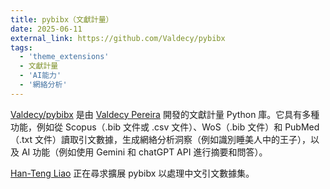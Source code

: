 ```yaml
---
title: pybibx（文獻計量）
date: 2025-06-11
external_link: https://github.com/Valdecy/pybibx
tags:
  - 'theme_extensions'
  - 文獻計量
  - 'AI能力'
  - '網絡分析'
---
```


[Valdecy/pybibx](https://github.com/Valdecy/pybibx) 是由 [Valdecy Pereira](mailto:valdecy.pereira@gmail.com) 開發的文獻計量 Python 庫。它具有多種功能，例如從 Scopus（.bib 文件或 .csv 文件）、WoS（.bib 文件）和 PubMed（.txt 文件）讀取引文數據，生成網絡分析洞察（例如識別睡美人中的王子），以及 AI 功能（例如使用 Gemini 和 chatGPT API 進行摘要和問答）。 

[Han-Teng Liao](/experience) 正在尋求擴展 pybibx 以處理中文引文數據集。

<!--more-->
